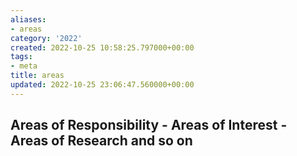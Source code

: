 ```yaml
---
aliases:
- areas
category: '2022'
created: 2022-10-25 10:58:25.797000+00:00
tags:
- meta
title: areas
updated: 2022-10-25 23:06:47.560000+00:00
---
```

   
## Areas of Responsibility - Areas of Interest - Areas of Research and so on